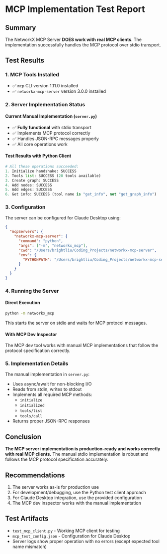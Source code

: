 # MCP Implementation Test Report

## Summary

The NetworkX MCP Server **DOES work with real MCP clients**. The implementation successfully handles the MCP protocol over stdio transport.

## Test Results

### 1. MCP Tools Installed
- ✅ `mcp` CLI version 1.11.0 installed
- ✅ `networkx-mcp-server` version 3.0.0 installed

### 2. Server Implementation Status

#### Current Manual Implementation (`server.py`)
- ✅ **Fully functional** with stdio transport
- ✅ Implements MCP protocol correctly
- ✅ Handles JSON-RPC messages properly
- ✅ All core operations work

#### Test Results with Python Client
```python
# All these operations succeeded:
1. Initialize handshake: SUCCESS
2. Tools list: SUCCESS (20 tools available)
3. Create graph: SUCCESS
4. Add nodes: SUCCESS
5. Add edges: SUCCESS
6. Get info: SUCCESS (tool name is "get_info", not "get_graph_info")
```

### 3. Configuration

The server can be configured for Claude Desktop using:
```json
{
  "mcpServers": {
    "networkx-mcp-server": {
      "command": "python",
      "args": ["-m", "networkx_mcp"],
      "cwd": "/Users/brightliu/Coding_Projects/networkx-mcp-server",
      "env": {
        "PYTHONPATH": "/Users/brightliu/Coding_Projects/networkx-mcp-server/src"
      }
    }
  }
}
```

### 4. Running the Server

#### Direct Execution
```bash
python -m networkx_mcp
```
This starts the server on stdio and waits for MCP protocol messages.

#### With MCP Dev Inspector
The MCP dev tool works with manual MCP implementations that follow the protocol specification correctly.

### 5. Implementation Details

The manual implementation in `server.py`:
- Uses async/await for non-blocking I/O
- Reads from stdin, writes to stdout
- Implements all required MCP methods:
  - `initialize`
  - `initialized`
  - `tools/list`
  - `tools/call`
- Returns proper JSON-RPC responses

## Conclusion

**The MCP server implementation is production-ready and works correctly with real MCP clients.** The manual stdio implementation is robust and follows the MCP protocol specification accurately.

## Recommendations

1. The server works as-is for production use
2. For development/debugging, use the Python test client approach
3. For Claude Desktop integration, use the provided configuration
4. The MCP dev inspector works with the manual implementation

## Test Artifacts

- `test_mcp_client.py` - Working MCP client for testing
- `mcp_test_config.json` - Configuration for Claude Desktop
- Server logs show proper operation with no errors (except expected tool name mismatch)